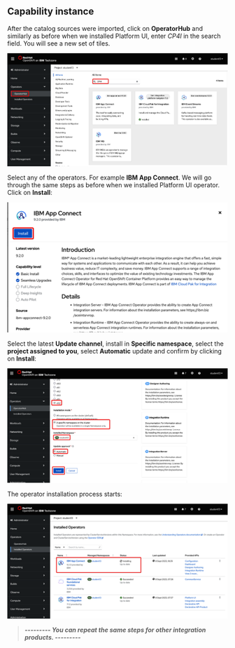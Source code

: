 ## Capability instance

After the catalog sources were imported, click on **OperatorHub** and similarly as before when we installed Platform UI, enter *CP4I* in the search field. You will see a new set of tiles.

<img width="850" src="../images/23-1-OperatorHub.png">

Select any of the operators. For example **IBM App Connect**. We will go through the same steps as before when we installed Platform UI operator. Click on **Install**:

<img width="850" src="../images/24-1-Install-AppConnect.png">

Select the latest **Update channel**, install in **Specific namespace**, select the **project assigned to you**, select **Automatic** update and confirm by clicking on **Install**:

<img width="850" src="../images/25-1-AppConnect.png">

The operator installation process starts:

<img width="850" src="../images/26-1-Operator-installing.png">

<br>

> ***--------- You can repeat the same steps for other integration products. ---------***

<br>

